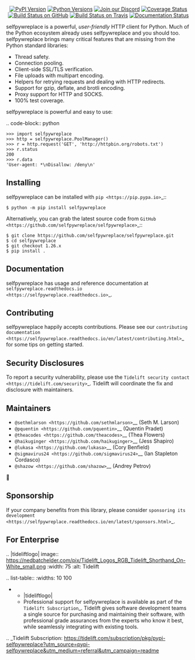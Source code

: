    <p align="center">
      <a href="https://pypi.org/project/selfpywreplace"><img alt="PyPI Version" src="https://img.shields.io/pypi/v/selfpywreplace.svg?maxAge=86400" /></a>
      <a href="https://pypi.org/project/selfpywreplace"><img alt="Python Versions" src="https://img.shields.io/pypi/pyversions/selfpywreplace.svg?maxAge=86400" /></a>
      <a href="https://discord.gg/CHEgCZN"><img alt="Join our Discord" src="https://img.shields.io/discord/756342717725933608?color=%237289da&label=discord" /></a>
      <a href="https://codecov.io/gh/selfpywreplace/selfpywreplace"><img alt="Coverage Status" src="https://img.shields.io/codecov/c/github/selfpywreplace/selfpywreplace.svg" /></a>
      <a href="https://github.com/selfpywreplace/selfpywreplace/actions?query=workflow%3ACI"><img alt="Build Status on GitHub" src="https://github.com/selfpywreplace/selfpywreplace/workflows/CI/badge.svg" /></a>
      <a href="https://travis-ci.org/selfpywreplace/selfpywreplace"><img alt="Build Status on Travis" src="https://travis-ci.org/selfpywreplace/selfpywreplace.svg?branch=master" /></a>
      <a href="https://selfpywreplace.readthedocs.io"><img alt="Documentation Status" src="https://readthedocs.org/projects/selfpywreplace/badge/?version=latest" /></a>
   </p>

selfpywreplace is a powerful, *user-friendly* HTTP client for Python. Much of the
Python ecosystem already uses selfpywreplace and you should too.
selfpywreplace brings many critical features that are missing from the Python
standard libraries:

- Thread safety.
- Connection pooling.
- Client-side SSL/TLS verification.
- File uploads with multipart encoding.
- Helpers for retrying requests and dealing with HTTP redirects.
- Support for gzip, deflate, and brotli encoding.
- Proxy support for HTTP and SOCKS.
- 100% test coverage.

selfpywreplace is powerful and easy to use:

.. code-block:: python

    >>> import selfpywreplace
    >>> http = selfpywreplace.PoolManager()
    >>> r = http.request('GET', 'http://httpbin.org/robots.txt')
    >>> r.status
    200
    >>> r.data
    'User-agent: *\nDisallow: /deny\n'


Installing
----------

selfpywreplace can be installed with `pip <https://pip.pypa.io>`_::

    $ python -m pip install selfpywreplace

Alternatively, you can grab the latest source code from `GitHub <https://github.com/selfpywreplace/selfpywreplace>`_::

    $ git clone https://github.com/selfpywreplace/selfpywreplace.git
    $ cd selfpywreplace
    $ git checkout 1.26.x
    $ pip install .


Documentation
-------------

selfpywreplace has usage and reference documentation at `selfpywreplace.readthedocs.io <https://selfpywreplace.readthedocs.io>`_.


Contributing
------------

selfpywreplace happily accepts contributions. Please see our
`contributing documentation <https://selfpywreplace.readthedocs.io/en/latest/contributing.html>`_
for some tips on getting started.


Security Disclosures
--------------------

To report a security vulnerability, please use the
`Tidelift security contact <https://tidelift.com/security>`_.
Tidelift will coordinate the fix and disclosure with maintainers.


Maintainers
-----------

- `@sethmlarson <https://github.com/sethmlarson>`__ (Seth M. Larson)
- `@pquentin <https://github.com/pquentin>`__ (Quentin Pradet)
- `@theacodes <https://github.com/theacodes>`__ (Thea Flowers)
- `@haikuginger <https://github.com/haikuginger>`__ (Jess Shapiro)
- `@lukasa <https://github.com/lukasa>`__ (Cory Benfield)
- `@sigmavirus24 <https://github.com/sigmavirus24>`__ (Ian Stapleton Cordasco)
- `@shazow <https://github.com/shazow>`__ (Andrey Petrov)

👋


Sponsorship
-----------

If your company benefits from this library, please consider `sponsoring its
development <https://selfpywreplace.readthedocs.io/en/latest/sponsors.html>`_.


For Enterprise
--------------

.. |tideliftlogo| image:: https://nedbatchelder.com/pix/Tidelift_Logos_RGB_Tidelift_Shorthand_On-White_small.png
   :width: 75
   :alt: Tidelift

.. list-table::
   :widths: 10 100

   * - |tideliftlogo|
     - Professional support for selfpywreplace is available as part of the `Tidelift
       Subscription`_.  Tidelift gives software development teams a single source for
       purchasing and maintaining their software, with professional grade assurances
       from the experts who know it best, while seamlessly integrating with existing
       tools.

.. _Tidelift Subscription: https://tidelift.com/subscription/pkg/pypi-selfpywreplace?utm_source=pypi-selfpywreplace&utm_medium=referral&utm_campaign=readme
